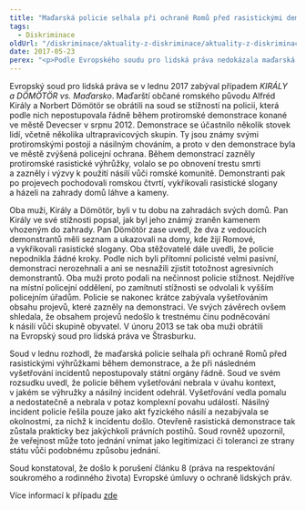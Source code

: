 ```yaml
---
title: "Maďarská policie selhala při ochraně Romů před rasistickými demonstranty, rozhodl soud"
tags:
  - Diskriminace
oldUrl: "/diskriminace/aktuality-z-diskriminace/aktuality-z-diskriminace-2017/madarska-policie-selhala-pri-ochrane-romu-pred-rasistickymi-demonstranty-rozhodl-soud/"
date: 2017-05-23
perex: "<p>Podle Evropského soudu pro lidská práva nedokázala maďarská policie během protiromské demonstrace adekvátním způsobem zabránit rasistickým projevům a následně nedostatečně vyšetřovala násilný incident, ke kterému na demonstraci došlo.</p>"
---
```


<!-- imported from the old website -->

<p>Evropský soud pro lidská práva se v lednu 2017 zabýval případem <i>KIRÁLY a DÖMÖTÖR vs. Maďarsko</i>. Maďarští občané romského původu Alfréd Király a Norbert Dömötör se obrátili na soud se stížností na policii, která podle nich nepostupovala řádně během protiromské demonstrace konané ve městě Devecser v srpnu 2012. Demonstrace se účastnilo několik stovek lidí, včetně několika ultrapravicových skupin. Ty jsou známy svými protiromskými postoji a násilným chováním, a proto v den demonstrace byla ve městě zvýšená policejní ochrana. Během demonstrací zazněly protiromské rasistické výhrůžky, volalo se po obnovení trestu smrti a zazněly i výzvy k použití násilí vůči romské komunitě. Demonstranti pak po projevech pochodovali romskou čtvrtí, vykřikovali rasistické slogany a házeli na zahrady domů láhve a kameny. </p> <p>Oba muži, Király a Dömötör, byli v tu dobu na zahradách svých domů. Pan Király ve své stížnosti popsal, jak byl jeho známý zraněn kamenem vhozeným do zahrady. Pan Dömötör zase uvedl, že dva z vedoucích demonstrantů měli seznam a ukazovali na domy, kde žijí Romové, a vykřikovali rasistické slogany. Oba stěžovatelé dále uvedli, že policie nepodnikla žádné kroky. Podle nich byli přítomní policisté velmi pasivní, demonstraci nerozehnali a ani se nesnažili zjistit totožnost agresivních demonstrantů. Oba muži proto podali na nečinnost policie stížnost. Nejdříve na místní policejní oddělení, po zamítnutí stížnosti se odvolali k vyšším policejním úřadům. Policie se nakonec krátce zabývala vyšetřováním obsahu projevů, které zazněly na demonstraci. Ve svých závěrech ovšem shledala, že obsahem projevů nedošlo k trestnému činu podněcování k násilí vůči skupině obyvatel. V únoru 2013 se tak oba muži obrátili na Evropský soud pro lidská práva ve Štrasburku.</p> <p>Soud v lednu rozhodl, že maďarská policie selhala při ochraně Romů před rasistickými výhrůžkami během demonstrace, a že při následném vyšetřování incidentů nepostupovaly státní orgány řádně. Soud ve svém rozsudku uvedl, že policie během vyšetřování nebrala v úvahu kontext, v jakém se výhružky a násilný incident odehrál. Vyšetřování vedla pomalu a nedostatečně a nebrala v potaz komplexní povahu událostí. Násilný incident policie řešila pouze jako akt fyzického násilí a nezabývala se okolnostmi, za nichž k incidentu došlo. Otevřeně rasistická demonstrace tak zůstala prakticky bez jakýchkoli právních postihů. Soud rovněž upozornil, že veřejnost může toto jednání vnímat jako legitimizaci či toleranci ze strany státu vůči podobnému způsobu jednání.</p> <p>Soud konstatoval, že došlo k porušení článku 8 (práva na respektování soukromého a rodinného života) Evropské úmluvy o ochraně lidských práv.</p> <p>Více informací k případu <a title="Otevření do nového okna" href="http://hudoc.echr.coe.int/app/conversion/pdf?library=ECHR&amp;id=003-5599395-7074074&amp;filename=Judgment%20Kir%C3%A1ly%20and%20D%C3%B6m%C3%B6t%C3%B6r%20v.%20Hungary%20-%20racist%20abuse%20during%20anti-Roma%20demonstration.pdf" target="_blank">zde</a> </p>
